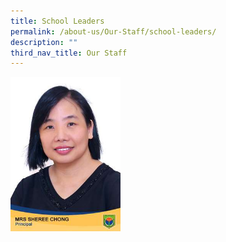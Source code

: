 ```yaml
---
title: School Leaders
permalink: /about-us/Our-Staff/school-leaders/
description: ""
third_nav_title: Our Staff
---
```

<img src="/images/Mrs%20Sheree%20Chong.jpg" 
     style="width:35%">
